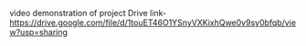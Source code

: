video demonstration of project
Drive link- https://drive.google.com/file/d/1touET46O1YSnyVXKixhQwe0v9sy0bfqb/view?usp=sharing
